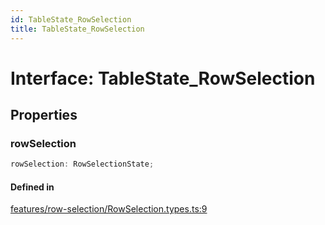 ```yaml
---
id: TableState_RowSelection
title: TableState_RowSelection
---
```


# Interface: TableState\_RowSelection

## Properties

### rowSelection

```ts
rowSelection: RowSelectionState;
```

#### Defined in

[features/row-selection/RowSelection.types.ts:9](https://github.com/TanStack/table/blob/main/packages/table-core/src/features/row-selection/RowSelection.types.ts#L9)
